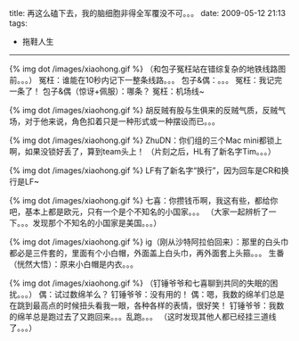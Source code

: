 title: 再这么磕下去，我的脑细胞非得全军覆没不可。。。
date: 2009-05-12 21:13
tags: 
- 拖鞋人生
---

{% img dot /images/xiaohong.gif %} （和包子冤枉站在错综复杂的地铁线路图前。。。）
冤枉：谁能在10秒内记下一整条线路。。。
包子&偶：。。。
冤枉：我记完一条了！
包子&偶（惊讶+佩服）：哪条？
冤枉：机场线~

{% img dot /images/xiaohong.gif %} 胡反贼有股与生俱来的反贼气质，反贼气场，对于他来说，角色扣着只是一种形式或一种摆设而已。。。

{% img dot /images/xiaohong.gif %} ZhuDN：你们组的三个Mac mini都锁上啊，如果没锁好丢了，算到team头上！
（片刻之后，HL有了新名字Tim。。。）

{% img dot /images/xiaohong.gif %} LF有了新名字“换行”，因为回车是CR和换行是LF~

{% img dot /images/xiaohong.gif %} 七喜：你攒钱币啊，我这有些，都给你吧，基本上都是欧元，只有一个是个不知名的小国家。。。
（大家一起辨析了一下。。。发现那个不知名的小国家是美国。。。）

{% img dot /images/xiaohong.gif %} ig（刚从沙特阿拉伯回来）：那里的白头巾都必是三件套的，里面有个小白帽，外面盖上白头巾，再外面套上头箍。。。
生番（恍然大悟）：原来小白帽是内衣。。。

{% img dot /images/xiaohong.gif %} （钉锤爷爷和七喜聊到共同的失眠的困扰。。。）
偶：试过数绵羊么？
钉锤爷爷：没有用的！
偶：嗯，我数的绵羊们总是在跳到最高点的时候扭头看我一眼，各种各样的表情，很好笑！
钉锤爷爷：我数的绵羊总是跑过去了又跑回来。。。乱跑。。。
（这时发现其他人都已经挂三道线了。。。）